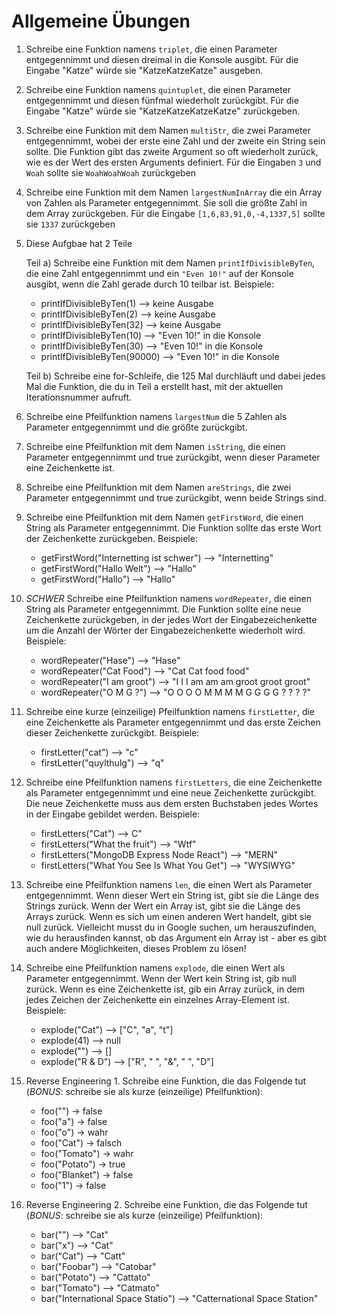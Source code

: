 # Allgemeine Übungen

1. Schreibe eine Funktion namens `triplet`, die einen Parameter entgegennimmt und diesen dreimal in die Konsole ausgibt. Für die Eingabe "Katze" würde sie "KatzeKatzeKatze" ausgeben.

2. Schreibe eine Funktion namens `quintuplet`, die einen Parameter entgegennimmt und diesen fünfmal wiederholt zurückgibt. Für die Eingabe "Katze" würde sie "KatzeKatzeKatzeKatze" zurückgeben.

3. Schreibe eine Funktion mit dem Namen `multiStr`, die zwei Parameter entgegennimmt, wobei der erste eine Zahl und der zweite ein String sein sollte. Die Funktion gibt das zweite Argument so oft wiederholt zurück, wie es der Wert des ersten Arguments definiert. Für die Eingaben `3` und `Woah` sollte sie `WoahWoahWoah` zurückgeben

4. Schreibe eine Funktion mit dem Namen `largestNumInArray` die ein Array von Zahlen als Parameter entgegennimmt. Sie soll die größte Zahl in dem Array zurückgeben. Für die Eingabe `[1,6,83,91,0,-4,1337,5]` sollte sie `1337` zurückgeben

5. Diese Aufgbae hat 2 Teile

    Teil a) Schreibe eine Funktion mit dem Namen `printIfDivisibleByTen`, die eine Zahl entgegennimmt und ein `"Even 10!"` auf der Konsole ausgibt, wenn die Zahl gerade durch 10 teilbar ist. Beispiele:

    - printIfDivisibleByTen(1) --> keine Ausgabe
    - printIfDivisibleByTen(2) --> keine Ausgabe
    - printIfDivisibleByTen(32) --> keine Ausgabe
    - printIfDivisibleByTen(10) --> "Even 10!" in die Konsole
    - printIfDivisibleByTen(30) --> "Even 10!" in die Konsole
    - printIfDivisibleByTen(90000) --> "Even 10!" in die Konsole

    Teil b) Schreibe eine for-Schleife, die 125 Mal durchläuft und dabei jedes Mal die Funktion, die du in Teil a erstellt hast, mit der aktuellen Iterationsnummer aufruft.

6. Schreibe eine Pfeilfunktion namens `largestNum` die 5 Zahlen als Parameter entgegennimmt und die größte zurückgibt.

7. Schreibe eine Pfeilfunktion mit dem Namen `isString`, die einen Parameter entgegennimmt und true zurückgibt, wenn dieser Parameter eine Zeichenkette ist.

8. Schreibe eine Pfeilfunktion mit dem Namen `areStrings`, die zwei Parameter entgegennimmt und true zurückgibt, wenn beide Strings sind.

9. Schreibe eine Pfeilfunktion mit dem Namen `getFirstWord`, die einen String als Parameter entgegennimmt. Die Funktion sollte das erste Wort der Zeichenkette zurückgeben. Beispiele:
    - getFirstWord("Internetting ist schwer") --> "Internetting"
    - getFirstWord("Hallo Welt") --> "Hallo"
    - getFirstWord("Hallo") --> "Hallo"

10. *SCHWER* Schreibe eine Pfeilfunktion namens `wordRepeater`, die einen String als Parameter entgegennimmt.
Die Funktion sollte eine neue Zeichenkette zurückgeben, in der jedes Wort der Eingabezeichenkette um die Anzahl der Wörter der Eingabezeichenkette wiederholt wird. Beispiele:
    - wordRepeater("Hase") --> "Hase"
    - wordRepeater("Cat Food") --> "Cat Cat food food"
    - wordRepeater("I am groot") --> "I I I am am am groot groot groot"
    - wordRepeater("O M G ?") --> "O O O O M M M M G G G G ? ? ? ?"

11. Schreibe eine kurze (einzeilige) Pfeilfunktion namens `firstLetter`, die eine Zeichenkette als Parameter entgegennimmt und das erste Zeichen dieser Zeichenkette zurückgibt. Beispiele:
    - firstLetter("cat") --> "c"
    - firstLetter("quylthulg") --> "q"

12. Schreibe eine Pfeilfunktion namens `firstLetters`, die eine Zeichenkette als Parameter entgegennimmt und eine neue Zeichenkette zurückgibt. Die neue Zeichenkette muss aus dem ersten Buchstaben jedes Wortes in der Eingabe gebildet werden. Beispiele:
    - firstLetters("Cat") --> C"
    - firstLetters("What the fruit") --> "Wtf"
    - firstLetters("MongoDB Express Node React") --> "MERN"
    - firstLetters("What You See Is What You Get") --> "WYSIWYG"

13. Schreibe eine Pfeilfunktion namens `len`, die einen Wert als Parameter entgegennimmt. Wenn dieser Wert ein String ist, gibt sie die Länge des Strings zurück. Wenn der Wert ein Array ist, gibt sie die Länge des Arrays zurück. Wenn es sich um einen anderen Wert handelt, gibt sie null zurück. Vielleicht musst du in Google suchen, um herauszufinden, wie du herausfinden kannst, ob das Argument ein Array ist - aber es gibt auch andere Möglichkeiten, dieses Problem zu lösen!

14. Schreibe eine Pfeilfunktion namens `explode`, die einen Wert als Parameter entgegennimmt. Wenn der Wert kein String ist, gib null zurück. Wenn es eine Zeichenkette ist, gib ein Array zurück, in dem jedes Zeichen der Zeichenkette ein einzelnes Array-Element ist. Beispiele:
    - explode("Cat") --> ["C", "a", "t"]
    - explode(41) --> null
    - explode("") --> []
    - explode("R & D") --> ["R", " ", "&", " ", "D"]

15. Reverse Engineering 1. Schreibe eine Funktion, die das Folgende tut (*BONUS*: schreibe sie als kurze (einzeilige) Pfeilfunktion):
    - foo("") -> false
    - foo("a") -> false
    - foo("o") -> wahr
    - foo("Cat") -> falsch
    - foo("Tomato") -> wahr
    - foo("Potato") -> true
    - foo("Blanket") -> false
    - foo("1") -> false

16. Reverse Engineering 2. Schreibe eine Funktion, die das Folgende tut (*BONUS*: schreibe sie als kurze (einzeilige) Pfeilfunktion):
    - bar("") --> "Cat"
    - bar("x") --> "Cat"
    - bar("Cat") --> "Catt"
    - bar("Foobar") --> "Catobar"
    - bar("Potato") --> "Cattato"
    - bar("Tomato") --> "Catmato"
    - bar("International Space Statio") --> "Catternational Space Station"
